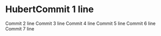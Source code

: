 # HubertCommit 1 line
Commit 2 line
Commit 3 line
Commit 4 line
Commit 5 line
Commit 6 line
Commit 7 line
